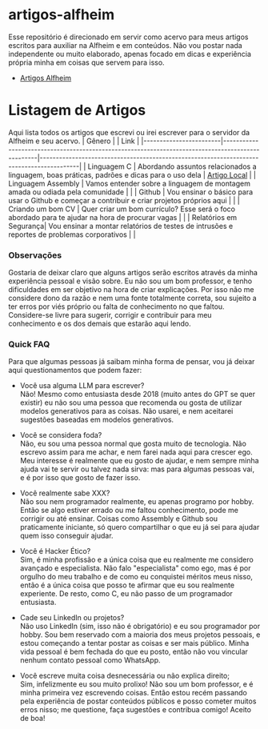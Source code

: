 # artigos-alfheim
Esse repositório é direcionado em servir como acervo para meus artigos escritos para auxiliar na Alfheim e em conteúdos. Não vou postar nada independente ou muito elaborado, apenas focado em dicas e experiência própria minha em coisas que servem para isso.
- [Artigos Alfheim](https://github.com/alfheim-devs/conteudos-para-iniciante)

# Listagem de Artigos
Aqui lista todos os artigos que escrevi ou irei escrever para o servidor da Alfheim e seu acervo.
| Gênero                 |                                                                                                  | Link                                                                                     |
|------------------------|--------------------------------------------------------------------------------------------------|------------------------------------------------------------------------------------------|
| Linguagem C            | Abordando assuntos relacionados a linguagem, boas práticas, padrões e dicas para o uso dela      | [Artigo Local](https://github.com/rahvax/artigos-alfheim/blob/main/c-lang/README.md)     |
| Linguagem Assembly     | Vamos entender sobre a linguagem de montagem amada ou odiada pela comunidade                     |  |
| Github                 | Vou ensinar o básico para usar o Github e começar a contribuir e criar projetos próprios aqui    |  |
| Criando um bom CV      | Quer criar um bom currículo? Esse será o foco abordado para te ajudar na hora de procurar vagas  |  |
| Relatórios em Segurança| Vou ensinar a montar relatórios de testes de intrusões e reportes de problemas corporativos      |  |

### Observações
Gostaria de deixar claro que alguns artigos serão escritos através da minha experiência pessoal e visão sobre. Eu não sou um bom professor, e tenho dificuldades em ser objetivo na hora de criar explicações. Por isso não me considere dono da razão e nem uma fonte totalmente correta, sou sujeito a ter erros por viés próprio ou falta de conhecimento no que faltou. Considere-se livre para sugerir, corrigir e contribuir para meu conhecimento e os dos demais que estarão aqui lendo.

### Quick FAQ
Para que algumas pessoas já saibam minha forma de pensar, vou já deixar aqui questionamentos que podem fazer:
- Você usa alguma LLM para escrever? </br>
Não! Mesmo como entusiasta desde 2018 (muito antes do GPT se quer existir) eu não sou uma pessoa que recomenda ou gosta de utilizar modelos generativos para as coisas. Não usarei, e nem aceitarei sugestões baseadas em modelos generativos.

- Você se considera foda? </br>
Não, eu sou uma pessoa normal que gosta muito de tecnologia. Não escrevo assim para me achar, e nem farei nada aqui para crescer ego. Meu interesse é realmente que eu gosto de ajudar, e nem sempre minha ajuda vai te servir ou talvez nada sirva: mas para algumas pessoas vai, e é por isso que gosto de fazer isso.

- Você realmente sabe XXX? </br>
Não sou nem programador realmente, eu apenas programo por hobby. Então se algo estiver errado ou me faltou conhecimento, pode me corrigir ou até ensinar. Coisas como Assembly e Github sou praticamente iniciante, só quero compartilhar o que eu já sei para ajudar quem isso conseguir ajudar.

- Você é Hacker Ético? </br>
Sim, é minha profissão e a única coisa que eu realmente me considero avançado e especialista. Não falo "especialista" como ego, mas é por orgulho do meu trabalho e de como eu conquistei méritos meus nisso, então é a única coisa que posso te afirmar que eu sou realmente experiente. De resto, como C, eu não passo de um programador entusiasta.

- Cade seu LinkedIn ou projetos? </br>
Não uso LinkedIn (sim, isso não é obrigatório) e eu sou programador por hobby. Sou bem reservado com a maioria dos meus projetos pessoais, e estou começando a tentar postar as coisas e ser mais público. Minha vida pessoal é bem fechada do que eu posto, então não vou vincular nenhum contato pessoal como WhatsApp.

- Você escreve muita coisa desnecessária ou não explica direito; </br>
Sim, infelizmente eu sou muito prolixo! Não sou um bom professor, e é minha primeira vez escrevendo coisas. Então estou recém passando pela experiência de postar conteúdos públicos e posso cometer muitos erros nisso; me questione, faça sugestões e contribua comigo! Aceito de boa!